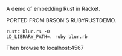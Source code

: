 A demo of embedding Rust in Racket.

PORTED FROM BRSON'S RUBYRUSTDEMO.

```
rustc blur.rs -O
LD_LIBRARY_PATH=. ruby blur.rb
```

Then browse to localhost:4567

